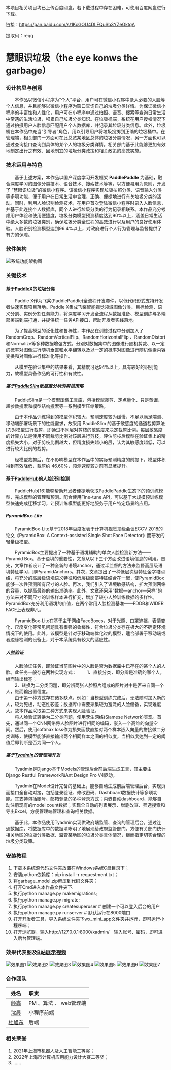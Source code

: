 本项目相关项目均已上传百度网盘，若下载过程中存在困难，可使用百度网盘进行下载。  

链接：https://pan.baidu.com/s/1KcGOU4DLFQuSb3YZeGktqA  

提取码：reqq

# 慧眼识垃圾（the eye konws the garbage）


### 设计构思与创意

&emsp;&emsp;本作品以微信小程序为“个人”平台，用户可在微信小程序中录入必要的人脸等个人信息，并且能够以微信小程序为窗口查询自己的垃圾分类详情。为保证微信小程序的丰富性和人性化，用户可在小程序中通过拍照、语音、搜索等查询日常生活中常遇的生活垃圾，积累自己垃圾分类知识。在垃圾桶端，系统在用户授权情况下通过拍摄用户人脸信息匹配用户个人数据库，并记录其垃圾分类信息。此外，垃圾桶在本作品中充当“引导者”角色，用以引导用户将垃圾投掷到正确的垃圾桶中。在管理端，相关部门一方面可在此总览某地区总体的垃圾分类情况，另一方面也可以通过查询接口查询到具体的某个人的垃圾分类详情。相关部门基于此能够更加有效地制定出行之有效、因地制宜的垃圾分类政策和相关政策的高效实施。


### 技术运用与特色
&emsp;&emsp;基于上述方案，本作品以国产深度学习开发框架 **PaddlePaddle** 为基础，融合深度学习的图像分类技术、语音技术、搜索技术等等，以方便易用为原则，开发了 “慧眼识垃圾”的微信小程序。该微信小程序实现垃圾拍照分类、语音输入分类等多项功能，便于用户在日常生活中合理、正确、便捷地进行有关垃圾分类的活动。同时，利用人脸识别检测技术，在用户首次登陆微信小程序时录入人脸信息，并基于此连接个人数据库，同个人进行垃圾分类的行为记录相联系。本作品充分考虑用户体验和使用便捷度，垃圾分类模型预测精度达到90%以上，涵盖日常生活中绝大多数的垃圾类别，确保垃圾分类全过程的高效进行以及用户的良好使用体验。人脸识别检测模型达到96.4%以上，对政府进行个人行为管理与监督提供了有力的保障。


### 软件架构

![系统功能架构图](https://images.gitee.com/uploads/images/2021/0412/225615_f17e0b9e_7522525.png "123.png")


### 关键技术
#### 基于[PaddleX](https://github.com/paddlepaddle/PaddleX)的垃圾分类
&emsp;&emsp;Paddle X作为飞桨(PaddlePaddle)全流程开发套件，以低代码形式支持开发者快速实现项目落地。Paddle X集成飞桨智能视觉领域图像分类、目标检测、语义分割、实例分割任务能力，将深度学习开发全流程从数据准备、模型训练与多端部署端到端打通，并提供统一任务API接口，帮助开发者实践落地。  

&emsp;&emsp;为了提高模型的泛化性和鲁棒性，本作品在训练过程中分别加入了 RandomCrop、RandomVerticalFlip、RandomHorizontalFlip 、RandomDistort和Normalize等多种数据增强方式，分别对数据集中的图像进行随机剪裁、以一定的概率对图像进行随机垂直和水平翻转以及以一定的概率对图像进行随机像素内容变换和对图像进行标准化等操作。  

&emsp;&emsp;从模型在验证集中的结果来看，其精度可达94%以上，具有较好的识别能力，故模型具备作品的可行性和有效性。  

##### 基于[PaddleSlim](https://github.com/paddlepaddle/PaddleSlim)敏感度分析的剪枝策略
&emsp;&emsp;PaddleSlim是一个模型压缩工具库，包括模型裁剪、定点量化、只是蒸馏、超参数搜索和模型结构搜索等一系列模型压缩策略。  

&emsp;&emsp;由于本作品训练得到的模型体积较大，预测速度较为缓慢，不足以满足端测、移动端部署场景下的性能需求，故采用 PaddleSlim 的基于敏感度的通道裁剪算法[7]对模型进行裁剪，即通过不同层对剪枝的敏感度来决定裁剪比例，每层敏感度的计算方法是使用不同裁剪比例对该层进行剪枝，评估剪枝后模型在验证集上的精度损失大小，对于剪枝比例越大，但精度损失越小的层，认为其敏感度越低，可以进行较大比例的裁剪。  

&emsp;&emsp;经模型裁剪后，在不影响模型在本作品中的实际预测精度的前提下，模型体积得到有效降低，裁剪约 46.60%，预测速度较之前有显著提升。 
#### 基于[PaddleHub](https://github.com/paddlepaddle/PaddleHub)的人脸识别检测
&emsp;&emsp;PaddleHub[16]能够帮助开发者便捷地获取PaddlePaddle生态下的预训练模型，完成模型的管理和预测。配合使用Fine-tune API，可以基于大规模预训练模型快速完成迁移学习，让预训练模型能更好地服务于用户特定场景的应用。  
##### PyramidBox-Lite
&emsp;&emsp;PyramidBox-Lite基于2018年百度发表于计算机视觉顶级会议ECCV 2018的论文《PyramidBox: A Context-assisted Single Shot Face Detector》而研发的轻量级模型。  

&emsp;&emsp;PyramidBox主要提出了一种基于语境辅助的单次人脸检测新方法——Pyramid Box。基于语境的重要性，文章从以下三个方面改进语境信息的利用。首先，文章作者设计了一种全新的语境anchor，通过半监督的方法来监督高层级语境特征学习，即PyramidAnchors。其次，文章提出了一种低层次级特征金字塔网络，将充分的高层级语境语义特征和低层级面部特征结合在一起，使PyramidBox能够一次性预测所有尺寸的人脸。再次，我们引入了语境敏感结构，扩大预测网络的容量，以提高最终的输出准确率。此外，文章还采用“数据—anchor—采样”的方法来对不同尺寸的训练样本进行扩充，增加了较小人脸训练数据的多样性。PyramidBox充分利用语境的价值，在两个常用人脸检测基准——FDDB和WIDER FACE上表现非凡。   
 
&emsp;&emsp;PyramidBox-Lite在基于主干网络FaceBoxes，对于光照、口罩遮挡、表情变化、尺度变化等常见问题具有很强的鲁棒性，符合垃圾分类存在极大的不确定环境情况下的使用。此外，该模型是针对于移动端优化过的模型，适合部署于移动端或者边缘检测的设备上，对于本系统具有较大的适应性。  

##### 人脸验证
&emsp;&emsp;人脸验证任务，即验证当前图片中的人脸是否为数据库中已存在的某个人的人脸。此任务一般存在两种实现方式：
&emsp;&emsp;1、直接分类，即分辨是准确的哪个人，继而输出标签；  
&emsp;&emsp;2、转换为二分类问题，即分辨两张人脸照片组成的图片对中是否来自同一个人，继而输出置信度。  
&emsp;&emsp;由于第一种方式存在诸多缺点，例如：当模型训练完成后，无法随时加入新的人，较为死板，动态性较差；数据库中需要采集较为宽泛的人脸储备，实现难度大。故本作品采取第二种方式来实现人脸验证。  
&emsp;&emsp;将人脸验证转换为二分类问题，使用孪生网络(Siamese Network)实现。首先，通过同一个CNN网络将人脸图片进行相同的编码，嵌入一个高维的向量空间。然后，使用softmax loss作为损失函数直接对两个样本嵌入向量的拼接做二分类训练，使模型能够直接输出两个相同样本之间的相似度，当相似度达到一定的阈值后即判断是否为同一个人。  


##### 基于[Tyadmin](https://github.com/mtianyan/django-antd-tyadmin)的管理端开发
&emsp;&emsp;Tyadmin是Django基于Models的管理后台前后端生成工具，其主要由Django Restful Framework和Ant Design Pro V4驱动。  

&emsp;&emsp;Tyadmin在Model设计完备的基础上，能够自动生成前后端管理后台，实现页面接口全自动对接，包括登录验证、修改密码、Dashboard数据统计等多项功能。其支持包括账号、邮箱登录的多种登录方式；内嵌自动dashboard，能够自动注册现有的model count数据；实现全自动的列表展示、增删改查、筛选搜索和导出Excel，方便管理端管理和查询相关数据。  

&emsp;&emsp;基于此，本作品使用Tyadmin实现供政府端监管、查询的管理后台，通过连通数据库，将数据库中的数据清晰明了地展现给政府监管部门，方便有关部门统计相关地区的垃圾分类数据、监管某地区的垃圾分类具体情况，继而指定切实合理的垃圾分类政策。

### 安装教程

1. 下载本系统源代码文件夹放置在Windows系统C盘目录下；
2. 安装python依赖库：pip install -r requestment.txt；
3. 将garbage_model.zip解压到代码文件夹；
4. 打开Cmd进入本作品文件夹下.
5. 执行python manage.py makemigrations;
6. 执行python manage.py migrate;
7. 执行python manage.py createsuperuser # 创建一个可以登入后台的用户
8. 执行python manage.py runserver # 默认运行在8000端口
9. 打开开发者工具，导入系统文件夹下wx_mini_app文件夹并运行，即可运行小程序端；
10. 打开浏览器，输入http://127.0.0.1:8000/xadmin/　输入账号、密码，即可进入后台管理端。


### 效果代表图及[B站展示视频](https://www.bilibili.com/video/BV1xV411e7pm/)
![效果图1](https://images.gitee.com/uploads/images/2021/0412/231844_8aaad9d9_7522525.png "1.png")
![效果图2](https://images.gitee.com/uploads/images/2021/0412/231910_e63e557c_7522525.png "2.png")
![效果图3](https://images.gitee.com/uploads/images/2021/0412/231924_c838625f_7522525.png "3.png")
![效果图4](https://images.gitee.com/uploads/images/2021/0412/231936_995141e0_7522525.png "4.png")
![效果图5](https://images.gitee.com/uploads/images/2021/0412/231948_540a070c_7522525.png "5.png")
![效果图6](https://images.gitee.com/uploads/images/2021/0412/232002_630b0b8b_7522525.png "6.png")
![效果图7](https://images.gitee.com/uploads/images/2021/0412/232021_62e90e72_7522525.png "7.png")

### 合作团队

| 姓名| 职责 |
| :----: | :---- |
| [颜鑫](https://githb.com/thomas-yanxin) | PM  、算法  、 web管理端 |
| [沈晨](https://github.com/Scxw010516) | 小程序前端 |
| [杜旭东](https://github.com/DXD-agumo) | 后端 |

### 相关荣誉
1. 2021年上海市机器人及人工智能二等奖；
2. 2022年上海市计算机应用能力设计大赛二等奖；
3. ……




